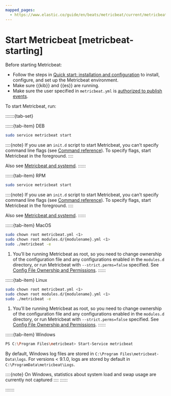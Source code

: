 ```yaml
---
mapped_pages:
  - https://www.elastic.co/guide/en/beats/metricbeat/current/metricbeat-starting.html
---
```


# Start Metricbeat [metricbeat-starting]

Before starting Metricbeat:

* Follow the steps in [Quick start: installation and configuration](/reference/metricbeat/metricbeat-installation-configuration.md) to install, configure, and set up the Metricbeat environment.
* Make sure {{kib}} and {{es}} are running.
* Make sure the user specified in `metricbeat.yml` is [authorized to publish events](/reference/metricbeat/privileges-to-publish-events.md).

To start Metricbeat, run:

:::::::{tab-set}

::::::{tab-item} DEB
```sh
sudo service metricbeat start
```

::::{note}
If you use an `init.d` script to start Metricbeat, you can’t specify command line flags (see [Command reference](/reference/metricbeat/command-line-options.md)). To specify flags, start Metricbeat in the foreground.
::::


Also see [Metricbeat and systemd](/reference/metricbeat/running-with-systemd.md).
::::::

::::::{tab-item} RPM
```sh
sudo service metricbeat start
```

::::{note}
If you use an `init.d` script to start Metricbeat, you can’t specify command line flags (see [Command reference](/reference/metricbeat/command-line-options.md)). To specify flags, start Metricbeat in the foreground.
::::


Also see [Metricbeat and systemd](/reference/metricbeat/running-with-systemd.md).
::::::

::::::{tab-item} MacOS
```sh
sudo chown root metricbeat.yml <1>
sudo chown root modules.d/{modulename}.yml <1>
sudo ./metricbeat -e
```

1. You’ll be running Metricbeat as root, so you need to change ownership of the configuration file and any configurations enabled in the `modules.d` directory, or run Metricbeat with `--strict.perms=false` specified. See [Config File Ownership and Permissions](/reference/libbeat/config-file-permissions.md).
::::::

::::::{tab-item} Linux
```sh
sudo chown root metricbeat.yml <1>
sudo chown root modules.d/{modulename}.yml <1>
sudo ./metricbeat -e
```

1. You’ll be running Metricbeat as root, so you need to change ownership of the configuration file and any configurations enabled in the `modules.d` directory, or run Metricbeat with `--strict.perms=false` specified. See [Config File Ownership and Permissions](/reference/libbeat/config-file-permissions.md).
::::::

::::::{tab-item} Windows
```sh
PS C:\Program Files\metricbeat> Start-Service metricbeat
```

By default, Windows log files are stored in `C:\Program Files\metricbeat-Data\logs`.
For versions < 9.1.0, logs are stored by default in `C:\ProgramData\metricbeat\Logs`.

::::{note}
On Windows, statistics about system load and swap usage are currently not captured
::::
::::::

:::::::

